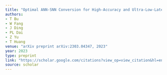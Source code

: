```yaml
---
title: "Optimal ANN-SNN Conversion for High-Accuracy and Ultra-Low-Latency Spiking Neural Networks"
authors:
- T Bu
- W Fang
- J Ding
- PL Dai
- Z Yu
- T Huang
venue: "arXiv preprint arXiv:2303.04347, 2023"
year: 2023
type: preprint
link: "https://scholar.google.com/citations?view_op=view_citation&hl=en&user=xtXbq_AAAAAJ&pagesize=100&citation_for_view=xtXbq_AAAAAJ:IWHjjKOFINEC"
source: scholar
---
```

